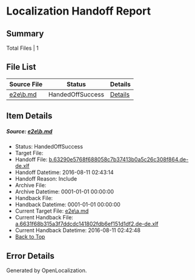 # <a name='report-top'></a> Localization Handoff Report

## Summary
 Total Files | 1

## File List
 Source File | Status | Details 
 ----------- | ------ | ------- 
 [e2e\b.md](https://github.com/OpenLocalizationTestOrg/oltest/blob/ebf2f7b1845b3ba665edf1dbcbc6bb4a3387036f/e2e/b.md) | HandedOffSuccess | [Details](#2b92ee7e13c77d23ebc57cef90c5fabef5f2afd62)

## Item Details
##### <a name='2b92ee7e13c77d23ebc57cef90c5fabef5f2afd62'></a> Source: [e2e\b.md](https://github.com/OpenLocalizationTestOrg/oltest/blob/ebf2f7b1845b3ba665edf1dbcbc6bb4a3387036f/e2e/b.md)
* Status: HandedOffSuccess
* Target File: 
* Handoff File: [b.63290e5768f688058c7b37413b0a5c26c308f864.de-de.xlf](https://github.com/OpenLocalizationTestOrg/olhandoff-e2e/blob/1c770fafc0b2349626ab0f93976373a6c1c2b147/ol-handoff/OpenLocalizationTestOrg/ol-test-dede/ci/ht/b.63290e5768f688058c7b37413b0a5c26c308f864.de-de.xlf)
* Handoff Datetime: 2016-08-11 02:43:14
* Handoff Reason: Include
* Archive File: 
* Archive Datetime: 0001-01-01 00:00:00
* Handback File: 
* Handback Datetime: 0001-01-01 00:00:00
* Current Target File: [e2e\a.md](https://github.com/OpenLocalizationTestOrg/ol-test-dede/blob/55beccc8f3f73b28443dca6185804bad11c283bc/e2e/a.md)
* Current Handback File: [a.6631f68b315a3f7ddcdc141802fdb6ef151d1df2.de-de.xlf](https://github.com/OpenLocalizationTestOrg/olhandback-e2e/blob/6650c2235fd48ecde69cf81e6e411adc101c9792/ol-handback/OpenLocalizationTestOrg/ol-test-dede/ci/ht/a.6631f68b315a3f7ddcdc141802fdb6ef151d1df2.de-de.xlf)
* Current Handback Datetime: 2016-08-11 02:42:48
* [Back to Top](#report-top)


## Error Details

Generated by OpenLocalization.

